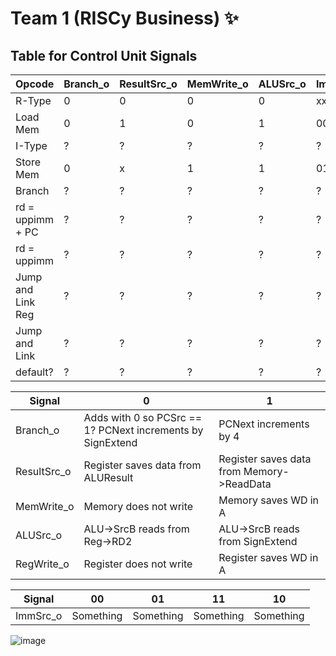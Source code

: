 # Team 1 (RISCy Business) ✨

## Table for Control Unit Signals

| Opcode | Branch_o | ResultSrc_o | MemWrite_o | ALUSrc_o | ImmSrc_o | RegWrite_o |
| --- | --- | --- | --- | --- | --- | --- |
| R-Type | 0 | 0 | 0 | 0 | xx | 1 |
| Load Mem | 0 | 1 | 0 | 1 | 00 | 1 |
| I-Type | ? | ? | ? | ? | ? | ? |
| Store Mem | 0 | x | 1 | 1 | 01 | 0 |
| Branch | ? | ? | ? | ? | ? | ? |
| rd = uppimm + PC | ? | ? | ? | ? | ? | ? |
| rd = uppimm | ? | ? | ? | ? | ? | ? |
| Jump and Link Reg | ? | ? | ? | ? | ? | ? |
| Jump and Link | ? | ? | ? | ? | ? | ? |
| default? | ? | ? | ? | ? | ? | ? |

| Signal | 0 | 1 |
| --- | --- | --- |
| Branch_o | Adds with 0 so PCSrc == 1? PCNext increments by SignExtend | PCNext increments by 4 |
| ResultSrc_o | Register saves data from ALUResult | Register saves data from Memory->ReadData |
| MemWrite_o | Memory does not write | Memory saves WD in A |
| ALUSrc_o | ALU->SrcB reads from Reg->RD2 | ALU->SrcB reads from SignExtend |
| RegWrite_o | Register does not write | Register saves WD in A |

| Signal | 00 | 01 | 11 | 10 |
| --- | --- | --- | --- | --- |
| ImmSrc_o | Something | Something | Something | Something |

![image](https://user-images.githubusercontent.com/59978422/205101131-365f9510-62d7-4854-b699-884c128b761f.png)

